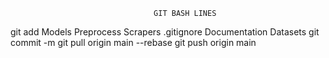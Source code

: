                                    GIT BASH LINES

git add  Models Preprocess Scrapers .gitignore Documentation Datasets
git commit -m
git pull origin main --rebase
git push origin main

